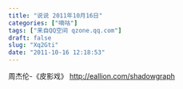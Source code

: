 ```yaml
---
title: "说说 2011年10月16日"
categories: ["嘀咕"]
tags: ["来自QQ空间 qzone.qq.com"]
draft: false
slug: "Xq2Gti"
date: "2011-10-16 12:18:53"
---
```


周杰伦-《皮影戏》 http://eallion.com/shadowgraph
